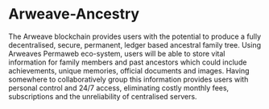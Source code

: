 # Arweave-Ancestry
The Arweave blockchain provides users with the potential to produce a fully decentralised, secure, permanent, ledger based ancestral family tree. Using Arweaves Permaweb eco-system, users will be able to store vital information for family members and past ancestors which could include achievements, unique memories, official documents and images. Having somewhere to collaboratively group this information provides users with personal control and 24/7 access, eliminating costly monthly fees, subscriptions and the unreliability of centralised servers.

